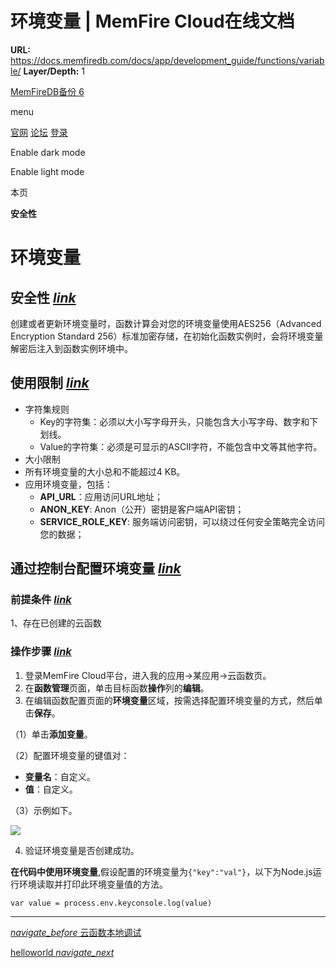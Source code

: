 # 环境变量 | MemFire Cloud在线文档

**URL:** https://docs.memfiredb.com/docs/app/development_guide/functions/variable/
**Layer/Depth:** 1

[MemFireDB备份 6](/)

menu

[官网](https://memfiredb.com/)
[论坛](https://community.memfiredb.com/)
[登录](https://cloud.memfiredb.com/auth/login)

Enable dark mode

Enable light mode

本页

**安全性**

# 环境变量

## **安全性** [*link*](#%e5%ae%89%e5%85%a8%e6%80%a7)

创建或者更新环境变量时，函数计算会对您的环境变量使用AES256（Advanced Encryption Standard 256）标准加密存储，在初始化函数实例时，会将环境变量解密后注入到函数实例环境中。

## **使用限制** [*link*](#%e4%bd%bf%e7%94%a8%e9%99%90%e5%88%b6)

* 字符集规则
  + Key的字符集：必须以大小写字母开头，只能包含大小写字母、数字和下划线。
  + Value的字符集：必须是可显示的ASCII字符，不能包含中文等其他字符。
* 大小限制
* 所有环境变量的大小总和不能超过4 KB。
* 应用环境变量，包括：
  + **API\_URL**：应用访问URL地址；
  + **ANON\_KEY**: Anon（公开）密钥是客户端API密钥；
  + **SERVICE\_ROLE\_KEY**: 服务端访问密钥，可以绕过任何安全策略完全访问您的数据；

## **通过控制台配置环境变量** [*link*](#%e9%80%9a%e8%bf%87%e6%8e%a7%e5%88%b6%e5%8f%b0%e9%85%8d%e7%bd%ae%e7%8e%af%e5%a2%83%e5%8f%98%e9%87%8f)

### 前提条件 [*link*](#%e5%89%8d%e6%8f%90%e6%9d%a1%e4%bb%b6)

1、存在已创建的云函数

### 操作步骤 [*link*](#%e6%93%8d%e4%bd%9c%e6%ad%a5%e9%aa%a4)

1. 登录MemFire Cloud平台，进入我的应用->某应用->云函数页。
2. 在**函数管理**页面，单击目标函数**操作**列的**编辑**。
3. 在编辑函数配置页面的**环境变量**区域，按需选择配置环境变量的方式，然后单击**保存**。

（1）单击**添加变量**。

（2）配置环境变量的键值对：

* **变量名**：自定义。
* **值**：自定义。

（3）示例如下。

![](../../../img/variable.png)

4. 验证环境变量是否创建成功。

**在代码中使用环境变量**,假设配置的环境变量为`{"key":"val"}`，以下为Node.js运行环境读取并打印此环境变量值的方法。

```
var value = process.env.keyconsole.log(value)
```

---

[*navigate\_before* 云函数本地调试](/docs/app/development_guide/functions/fn-local-test/)

[helloworld *navigate\_next*](/docs/app/development_guide/functions/functionexample/helloworld/)